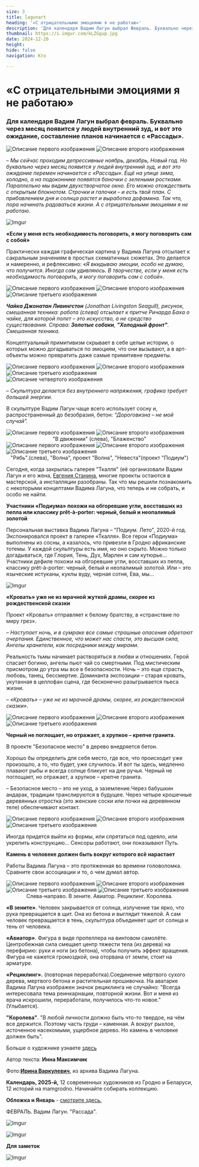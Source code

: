 ```yaml
---
size: 3
title: lagunart
heading: '«С отрицательными эмоциями я не работаю»'
description: 'Для календаря Вадим Лагун выбрал Февраль. Буквально через месяц появится у людей внутренний зуд, и вот это ожидание, составление планов начинается с «Рассады»'
thumbnail: https://i.imgur.com/kLZGgup.jpg
date: 2024-12-26
height: 
hide: false
navigation: Кто

---
```

# **«С отрицательными эмоциями я не работаю»**

### Для календаря Вадим Лагун выбрал февраль. Буквально через месяц появится у людей внутренний зуд, и вот это ожидание, составление планов начинается с «Рассады».

<div class="gallery2">
<img src="https://i.imgur.com/GffE7OA.jpeg" alt="Описание первого изображения"> 
<img src="https://i.imgur.com/kLZGgup.jpeg" alt="Описание второго изображения"> 
</div>

– _Мы сейчас проходим депрессивные ноябрь, декабрь, Новый год. Но буквально через месяц появится у людей внутренний зуд, и вот это ожидание перемен начинается с «Рассады».
Ещё на улице зима, холодно, а на подоконнике появятся баночки с зелеными ростками. Параллельно мы видим двухстворчатое окно. Его можно отождествить с открытым блокнотом. 
Строчки и галочки – и есть твой план. С прибавлением дня и солнца растет и выработка дофамина. Так что, пора начинать радоваться жизни. А с отрицательными эмоциями я не работаю_.

![Imgur](https://i.imgur.com/8DQrk5b.jpg)

**«Если у меня есть необходимость поговорить, я могу поговорить сам с собой»** 

Практически каждая графическая картина у Вадима Лагуна отсылает к сакральным значениям в простых схематичных сюжетах. Это делается и намеренно, и рефлексивно: «_Я вкидываю эмоции, особо
не думаю, что получится. Иногда сам удивляюсь. В творчестве, если у меня есть необходимость поговорить, я могу поговорить сам с собой_». 

<div class="gallery3">
<img src="https://i.imgur.com/Dfe3RRI.jpeg" alt="Описание первого изображения"> 
<img src="https://i.imgur.com/fUDa4NJ.jpeg" alt="Описание второго изображения"> 
<img src="https://i.imgur.com/IOVUFVK.jpeg" alt="Описание третьего изображения">
</div>

_**Чайка Джонатан Ливингстон** (Jonathan Livingston Seagull), рисунок, смешанная техника: работа (слева) отсылает к притче Ричарда Баха о чайке, для которой полет – это искусство, а не средство
существования. Справа: **Золотые собаки**, **"Холодный фронт"**. Смешанная техника._

Концептуальный примитивизм скрывает в себе целые истории, о которых можно догадываться по эмоциям, что они вызывают, а в арт-объекты можно превратить даже самые примитивне предметы.

<div class="gallery4">
<img src="https://i.imgur.com/RyGkEhF.jpeg" alt="Описание первого изображения"> 
<img src="https://i.imgur.com/Ycuwjlr.jpeg" alt="Описание второго изображения"> 
<img src="https://i.imgur.com/BmuoLM3.jpeg" alt="Описание третьего изображения">
<img src="https://i.imgur.com/vbmAA4x.jpeg" alt="Описание четвертого изображения">  
</div>

– _Скульптура делается без внутреннего напряжения, графика требует большей энергии_. 

В скульптуре Вадим Лагун чаще всего использует сосну и, распространенный до безобразия, бетон: _"Дороговизна – не мой случай"._ 

<div class="gallery2">
<img src="https://i.imgur.com/0bk6TmX.jpeg" alt="Описание первого изображения"> 
<img src="https://i.imgur.com/Z1Hvwfz.jpeg" alt="Описание второго изображения"> 
</div>
<center>"В движении" (слева), "Блаженство"</center>

<div class="gallery2">
<img src="https://i.imgur.com/PF59qpG.jpeg" alt="Описание первого изображения"> 
<img src="https://i.imgur.com/lILnbEU.jpeg" alt="Описание второго изображения"> 
<img src="https://i.imgur.com/2Y1ZWRE.jpeg" alt="Описание третьего изображения">
</div>
<center>"Рябь".(слева), "Волна", проект "Волна", "Невеста"(проект "Подиум")</center>

Сегодня, когда закрылась галерея "Ткалля" (её организовали Вадим Лагун и его жена, [Евгения Станина](https://www.mamgrodno.com/projects/staninapaint.html), многие проекты остаются в мастерской, а инсталляции разобраны. Так что мы решили познакомить с некоторыми концептами Вадима Лагуна, что теперь и не собрать, и особо не найти. 

**Участники «Подиума» похожи на обгоревшие угли, восставших из пепла или классику prêt-à-porter: черный, белый и неопалимый золотой** 

Персональная выставка Вадима Лагуна – "Подиум. Лето", 2020-й год. Экспонировался проект в галерее «Ткалля». Все герои «Подиума» выполнены из сосны, а казалось, что привезли в Гродно африканские тотемы. У каждой скульптуры есть имя, но оно скрыто. Можно только догадываться, где Глория, Тень, Дух, Марлен и сам кутюрье… Участники дефиле похожи на обгоревшие угли, восставших из пепла, классику prêt-à-porter: черный, белый и неопалимый золотой. Или – это языческие истуканы, куклы вуду, черная сотня, Ева, мы…

![Imgur](https://i.imgur.com/qqFatRA.jpg)

**«Кровать» уже не из мрачной жуткой драмы, скорее из рождественской сказки**

Проект «Кровать» отправляет к белому братству, в «странствие по миру грез». 

– _Наступает ночь, и в сумраке все самые страшные опасения обретают очертания. Единственное, что может нас спасти, это высшая сила, Ангелы хранители, как посредники между мирами_.    

Реальность тьмы начинает растворяться в любви и отношениях. Герой спасает богиню, ангелы пьют чай со смертными. Под мистическим присмотром до утра мы все в безопасности. 
Ночь – это еще страсть, любовь, танец, бессмертие. Доминанта экспозиции – старая кровать, укутанная в целлофан сцена, где бесконечно разыгрывается пьеса жизни.

– _«Кровать» – уже не из мрачной  драмы, скорее, из рождественской сказки»_.

<div class="gallery3">
<img src="https://i.imgur.com/Hlkdzw8.jpeg" alt="Описание первого изображения"> 
<img src="https://i.imgur.com/tqB4G6P.jpeg" alt="Описание второго изображения"> 
<img src="https://i.imgur.com/cWkqCVB.jpeg" alt="Описание третьего изображения">
</div>

**Черный не поглощает, но отражает, а хрупкое – крепче гранита.**

В проекте "Безопасное место" в дерево внедряется бетон. 

Хорошо бы определить для себя место, где все, что происходит уже произошло, а то, что будет, уже случилось. И вот ты здесь, медленно плавают рыбы и всегда солнце бликует на дне ручья. Черный не поглощает, но отражает, а хрупкое – крепче гранита. 

– Безопасное место – это не уход, а заземление.Через бабушкин андарак, традиции транслируются в будущее. Через четыре крошечные деревянных отростка (это женские соски или почки на деревянном теле) обеспечивают контакт. 

<div class="gallery3">
<img src="https://i.imgur.com/9WUzWqj.jpeg" alt="Описание первого изображения"> 
<img src="https://i.imgur.com/IG97ToS.jpeg" alt="Описание второго изображения"> 
<img src="https://i.imgur.com/bJZrrRf.jpeg" alt="Описание третьего изображения">
</div>

Иногда придется выйти из формы, или спрятаться под одеяло, или укрепить конструкцию... Сенсоры работают, они показывают Путь.

**Камень в человеке должен быть вокруг которого всё нарастает** 

Работы Вадима Лагуна – это протяженная во времени головоломка. Сравните свои ассоциации и то, о чем думал автор.

<div class="gallery2">
<img src="https://i.imgur.com/CZWJHjW.jpeg" alt="Описание первого изображения"> 
<img src="https://i.imgur.com/ymt2Tg9.jpeg" alt="Описание второго изображения"> 
<img src="https://i.imgur.com/AXAFrQE.jpeg" alt="Описание третьего изображения">
<img src="https://i.imgur.com/2ObMuaR.jpeg" alt="Описание третьего изображения">
</div>
<center>Слева-направо. В зените. Авиатор. Рециклинг. Королева.</center>

**«В зените»**. Человек закрывается от солнца, излучение так ярко, что рука превращается в щит. Она из бетона и выглядит тяжелой. А сам человек превращается в тень, скульптура объединяет щит от солнца и тень от человека. 

**«Авиатор»**. Фигура в виде пропеллера на винтовом самолёте. Центробежная сила смещает центр тяжести тела (из дерева) на перефирию: руки и ноги (из бетона), чтобы получить эффект вращения. Фигура не кажется громоздкой, она оторвана от земли, стоит на арматуре.

**«Рециклинг».** (повторная переработка).Соединение мёртвого сухого дерева, мертвого бетона и растительная прошивочка. На аватарке Вадима Лагуна изображен значок рециклинга не случайно: "Всегда интересовала тема реинкарнации, повторной жизни. Вот и меня из врача искрошили, переработали, получилось что-то новое." (Улыбается). 

**"Королева"**. "В любой личности должно быть что-то твердое, на чём все держится. Поэтому часть груди – каменная. А вокруг рыхлое, источенное насекомыми, ущербное дерево. Но камень в человеке должен быть".

Больше о художнике узнаете [здесь](https://www.instagram.com/_vadim_lagun/)

Автор текста: **Инна Максимчик**

Фото:[**Ирина Варкулевич**](https://www.instagram.com/irinavarkulevich/), из архива Вадима Лагуна. 

**Календарь, 2025-й,** 12 современных художников из Гродно и Беларуси, 12 историй на mamgrodno. Начинайте собирать коллекцию.

**Обложка и Январь** - [смотрите здесь.](https://www.mamgrodno.com/projects/markmaksimovitch.html)

ФЕВРАЛЬ. Вадим Лагун. "Рассада". 

![Imgur](https://i.imgur.com/kLZGgup.jpg)

![Imgur](https://i.imgur.com/xiHAkIv.jpg)

**Для заметок**

![Imgur](https://i.imgur.com/gBAFHhk.jpg)









